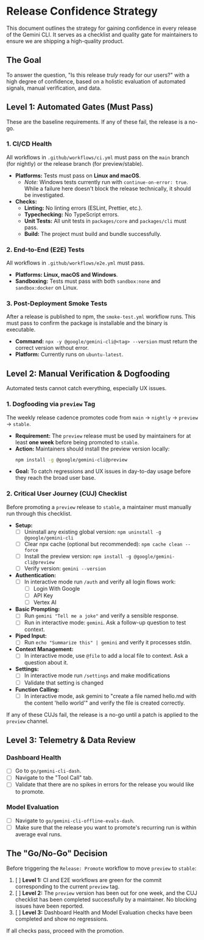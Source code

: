 # Release Confidence Strategy

This document outlines the strategy for gaining confidence in every release of the Gemini CLI. It serves as a checklist and quality gate for maintainers to ensure we are shipping a high-quality product.

## The Goal

To answer the question, "Is this release *truly* ready for our users?" with a high degree of confidence, based on a holistic evaluation of automated signals, manual verification, and data.

## Level 1: Automated Gates (Must Pass)

These are the baseline requirements. If any of these fail, the release is a no-go.

### 1. CI/CD Health

All workflows in `.github/workflows/ci.yml` must pass on the `main` branch (for nightly) or the release branch (for preview/stable).

*   **Platforms:** Tests must pass on **Linux and macOS**.
    *   *Note:* Windows tests currently run with `continue-on-error: true`. While a failure here doesn't block the release technically, it should be investigated.
*   **Checks:**
    *   **Linting:** No linting errors (ESLint, Prettier, etc.).
    *   **Typechecking:** No TypeScript errors.
    *   **Unit Tests:** All unit tests in `packages/core` and `packages/cli` must pass.
    *   **Build:** The project must build and bundle successfully.

### 2. End-to-End (E2E) Tests

All workflows in `.github/workflows/e2e.yml` must pass.

*   **Platforms:** **Linux, macOS and Windows**.
*   **Sandboxing:** Tests must pass with both `sandbox:none` and `sandbox:docker` on Linux.

### 3. Post-Deployment Smoke Tests

After a release is published to npm, the `smoke-test.yml` workflow runs. This must pass to confirm the package is installable and the binary is executable.

*   **Command:** `npx -y @google/gemini-cli@<tag> --version` must return the correct version without error.
*   **Platform:** Currently runs on `ubuntu-latest`.

## Level 2: Manual Verification & Dogfooding

Automated tests cannot catch everything, especially UX issues.

### 1. Dogfooding via `preview` Tag

The weekly release cadence promotes code from `main` -> `nightly` -> `preview` -> `stable`.

*   **Requirement:** The `preview` release must be used by maintainers for at least **one week** before being promoted to `stable`.
*   **Action:** Maintainers should install the preview version locally:
    ```bash
    npm install -g @google/gemini-cli@preview
    ```
*   **Goal:** To catch regressions and UX issues in day-to-day usage before they reach the broad user base.

### 2. Critical User Journey (CUJ) Checklist

Before promoting a `preview` release to `stable`, a maintainer must manually run through this checklist.

*   **Setup:**
    *   [ ] Uninstall any existing global version: `npm uninstall -g @google/gemini-cli`
    *   [ ] Clear npx cache (optional but recommended): `npm cache clean --force`
    *   [ ] Install the preview version: `npm install -g @google/gemini-cli@preview`
    *   [ ] Verify version: `gemini --version`

*   **Authentication:**
    *   [ ] In interactive mode run `/auth` and verify all login flows work:
        *   [ ] Login With Google
        *   [ ] API Key
        *   [ ] Vertex AI

*   **Basic Prompting:**
    *   [ ] Run `gemini "Tell me a joke"` and verify a sensible response.
    *   [ ] Run in interactive mode: `gemini`. Ask a follow-up question to test context.

*   **Piped Input:**
    *   [ ] Run `echo "Summarize this" | gemini` and verify it processes stdin.

*   **Context Management:**
    *   [ ] In interactive mode, use `@file` to add a local file to context. Ask a question about it.

*   **Settings:**
    *   [ ] In interactive mode run `/settings` and make modifications 
    *   [ ] Validate that setting is changed

*   **Function Calling:**
    *   [ ] In interactive mode, ask gemini to "create a file named hello.md with the content 'hello world'" and verify the file is created correctly.

If any of these CUJs fail, the release is a no-go until a patch is applied to the `preview` channel.

## Level 3: Telemetry & Data Review

### Dashboard Health

*   [ ] Go to `go/gemini-cli-dash`.
*   [ ] Navigate to the "Tool Call" tab.
*   [ ] Validate that there are no spikes in errors for the release you would like to promote.

### Model Evaluation

*   [ ] Navigate to `go/gemini-cli-offline-evals-dash`.
*   [ ] Make sure that the release you want to promote's recurring run is within average eval runs.

## The "Go/No-Go" Decision

Before triggering the `Release: Promote` workflow to move `preview` to `stable`:

1.  [ ] **Level 1:** CI and E2E workflows are green for the commit corresponding to the current `preview` tag.
2.  [ ] **Level 2:** The `preview` version has been out for one week, and the CUJ checklist has been completed successfully by a maintainer. No blocking issues have been reported.
3.  [ ] **Level 3:** Dashboard Health and Model Evaluation checks have been completed and show no regressions.

If all checks pass, proceed with the promotion.
